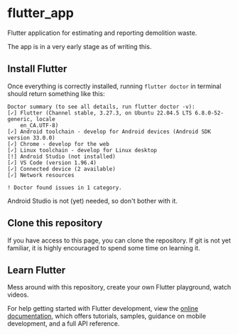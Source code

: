 # flutter_app

Flutter application for estimating and reporting demolition waste.

The app is in a very early stage as of writing this.

## Install Flutter

Once everything is correctly installed, running `flutter doctor` in terminal should return something like this:

```
Doctor summary (to see all details, run flutter doctor -v):
[✓] Flutter (Channel stable, 3.27.3, on Ubuntu 22.04.5 LTS 6.8.0-52-generic, locale
    en_CA.UTF-8)
[✓] Android toolchain - develop for Android devices (Android SDK version 33.0.0)
[✓] Chrome - develop for the web
[✓] Linux toolchain - develop for Linux desktop
[!] Android Studio (not installed)
[✓] VS Code (version 1.96.4)
[✓] Connected device (2 available)
[✓] Network resources

! Doctor found issues in 1 category.
```

Android Studio is not (yet) needed, so don't bother with it.

## Clone this repository

If you have access to this page, you can clone the repository. If git is not yet familiar, it is highly encouraged to spend some time on learning it.

## Learn Flutter

Mess around with this repository, create your own Flutter playground, watch videos.

For help getting started with Flutter development, view the
[online documentation](https://docs.flutter.dev), which offers tutorials,
samples, guidance on mobile development, and a full API reference.
